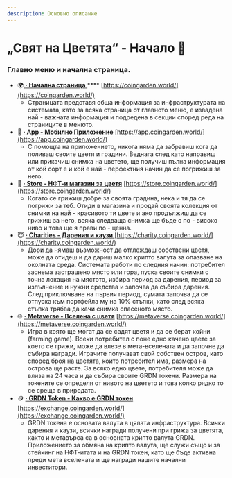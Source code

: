 ```yaml
---
description: Основно описание
---
```


# „Свят на Цветята“ - Начало 🏡

### Главно меню и начална страница.&#x20;

* 🌍[ **·   Начална страница** ](arkhitektura/kakvo-predstavlyava-sistemata.md)                                                                                       **** [https://coingarden.world/](https://coingarden.world/)
  * Страницата представя обща информация за инфраструктурата на системата, като за всяка страница от главното меню,  е извадена най - важната информация и подредена в секции според реда на страниците в менюто.
* 📱 [**·   App - Мобилно Приложение**](arkhitektura/mobilno-prilozhenie-svyat-na-cvetyata-flower-world/)                                                [https://app.coingarden.world/](https://app.coingarden.world/)
  * С помощта на приложението, никога няма да забравиш кога да поливаш своите цветя и градини. Веднага след като направиш или прикачиш снимка на цветето, ще получиш пълна информация от кой сорт е и кой е най - перфектния начин да се погрижиш за него.
* 🏪 [**·   Store - НФТ-и магазин за цветя**](arkhitektura/nft-magazin-za-cvetya/)                                         [https://store.coingarden.world/](https://store.coingarden.world/)
  * Когато се грижиш добре за своята градина, нека и тя да се погрижи за теб. Отиди в магазина и продай своята колекция от снимки на най - красивото ти цвете и ако продължиш да се грижиш за него, всяка следваща снимка ще бъде с по - високо ниво и това ще я прави по - ценна.
* 😇 [**·   Charities - Дарения и каузи** ](arkhitektura/dareniya-i-kauzi/)                                            [https://charity.coingarden.world/](https://charity.coingarden.world/)
  * Дори да нямаш възможност да отглеждаш собствени цветя, може да отидеш и да дариш малко крипто валута за опазване на околната среда. Системата работи по следния начин: потребител заснема застрашено място или гора, пуска своите снимки с точна локация на мястото, избира период за дарения, период за изпълнение и нужни средства и започва да събира дарения. След приключване на първия период, сумата започва да се отпуска към портфейла му на 10% стъпки, като след всяка стъпка трябва да качи снимка спасеното място.&#x20;
* 🌐 [**·   Metaverse - Вселена с цветя**](arkhitektura/metasvyat/)                                     [https://metaverse.coingarden.world/](https://metaverse.coingarden.world/)
  * Игра в която ще могат да се садят цветя и да се берат койни (farming game). Всеки потребител с поне едно качено цвете за което се грижи, може да влезе в мета-вселената и да започне да събира награди. Играчите получават свой собствен остров, като според броя на цветята, които потребител има, размера на острова ще расте. За всяко едно цвете, потребителя може да влиза на 24 часа и да събира своите GRDN токени. Размера на токените се определя от нивото на цветето и това колко рядко то се среща в природата.
* 🪙 [**·   GRDN Token - Какво е GRDN токен** ](arkhitektura/grdn-kripto-token/)                             [https://exchange.coingarden.world/](https://exchange.coingarden.world/)
  * GRDN токена е основата валута в цялата инфраструктура. Всички дарения и каузи, всички награди получени при грижа за цветята, както и метавърса са в основната крипто валута GRDN. Приложението за обмяна на крипто валута, ще служи също и за стейкинг на НФТ-итата и на GRDN токен, като ще бъде активна преди мета вселената и ще награди нашите начални инвеститори.&#x20;

